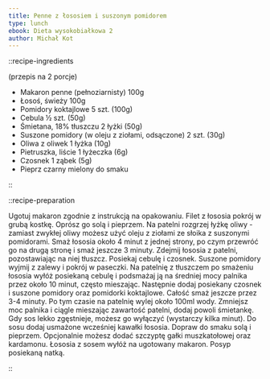 ```yaml
---
title: Penne z łososiem i suszonym pomidorem
type: lunch
ebook: Dieta wysokobiałkowa 2
author: Michał Kot
---
```


::recipe-ingredients

(przepis na 2 porcje)
- Makaron penne (pełnoziarnisty) 100g
- Łosoś, świeży 100g
- Pomidory koktajlowe 5 szt. (100g)
- Cebula ½ szt. (50g)
- Śmietana, 18% tłuszczu 2 łyżki (50g)
- Suszone pomidory (w oleju z ziołami, odsączone) 2 szt. (30g)
- Oliwa z oliwek 1 łyżka (10g)
- Pietruszka, liście 1 łyżeczka (6g)
- Czosnek 1 ząbek (5g)
- Pieprz czarny mielony do smaku

::

::recipe-preparation

Ugotuj makaron zgodnie z instrukcją na opakowaniu. Filet z łososia pokrój w grubą kostkę. Oprósz go solą i pieprzem. Na patelni rozgrzej łyżkę oliwy - zamiast zwykłej oliwy możesz użyć oleju z ziołami ze słoika z suszonymi pomidorami. Smaż łososia około 4 minut z jednej strony, po czym przewróć go na drugą stronę i smaż jeszcze 3 minuty. Zdejmij łososia z patelni, pozostawiając na niej tłuszcz. Posiekaj cebulę i czosnek. Suszone pomidory wyjmij z zalewy i pokrój w paseczki. Na patelnię z tłuszczem po smażeniu łososia wyłóż posiekaną cebulę i podsmażaj ją na średniej mocy palnika przez około 10 minut, często mieszając. Następnie dodaj posiekany czosnek i suszone pomidory oraz pomidorki koktajlowe. Całość smaż jeszcze przez 3-4 minuty. Po tym czasie na patelnię wylej około 100ml wody. Zmniejsz moc palnika i ciągle mieszając zawartość patelni, dodaj powoli śmietankę. Gdy sos lekko zgęstnieje, możesz go wyłączyć (wystarczy kilka minut). Do sosu dodaj usmażone wcześniej kawałki łososia. Dopraw do smaku solą i pieprzem. Opcjonalnie możesz dodać szczyptę gałki muszkatołowej oraz kardamonu. Łososia z sosem wyłóż na ugotowany makaron. Posyp posiekaną natką.

::